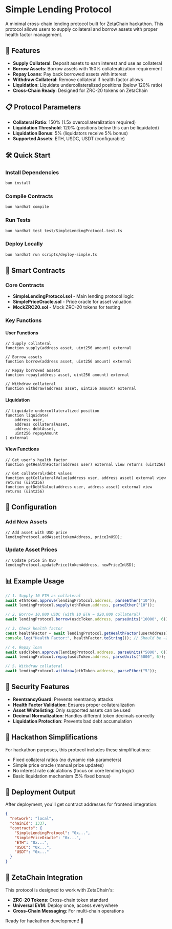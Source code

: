 # Simple Lending Protocol

A minimal cross-chain lending protocol built for ZetaChain hackathon. This protocol allows users to supply collateral and borrow assets with proper health factor management.

## 🚀 Features

- **Supply Collateral**: Deposit assets to earn interest and use as collateral
- **Borrow Assets**: Borrow assets with 150% collateralization requirement
- **Repay Loans**: Pay back borrowed assets with interest
- **Withdraw Collateral**: Remove collateral if health factor allows
- **Liquidation**: Liquidate undercollateralized positions (below 120% ratio)
- **Cross-Chain Ready**: Designed for ZRC-20 tokens on ZetaChain

## 📋 Protocol Parameters

- **Collateral Ratio**: 150% (1.5x overcollateralization required)
- **Liquidation Threshold**: 120% (positions below this can be liquidated)
- **Liquidation Bonus**: 5% (liquidators receive 5% bonus)
- **Supported Assets**: ETH, USDC, USDT (configurable)

## 🛠️ Quick Start

### Install Dependencies
```bash
bun install
```

### Compile Contracts
```bash
bun hardhat compile
```

### Run Tests
```bash
bun hardhat test test/SimpleLendingProtocol.test.ts
```

### Deploy Locally
```bash
bun hardhat run scripts/deploy-simple.ts
```

## 📄 Smart Contracts

### Core Contracts
- **SimpleLendingProtocol.sol** - Main lending protocol logic
- **SimplePriceOracle.sol** - Price oracle for asset valuation
- **MockZRC20.sol** - Mock ZRC-20 tokens for testing

### Key Functions

#### User Functions
```solidity
// Supply collateral
function supply(address asset, uint256 amount) external

// Borrow assets
function borrow(address asset, uint256 amount) external

// Repay borrowed assets
function repay(address asset, uint256 amount) external

// Withdraw collateral
function withdraw(address asset, uint256 amount) external
```

#### Liquidation
```solidity
// Liquidate undercollateralized position
function liquidate(
    address user,
    address collateralAsset,
    address debtAsset,
    uint256 repayAmount
) external
```

#### View Functions
```solidity
// Get user's health factor
function getHealthFactor(address user) external view returns (uint256)

// Get collateral/debt values
function getCollateralValue(address user, address asset) external view returns (uint256)
function getDebtValue(address user, address asset) external view returns (uint256)
```

## 🔧 Configuration

### Add New Assets
```solidity
// Add asset with USD price
lendingProtocol.addAsset(tokenAddress, priceInUSD);
```

### Update Asset Prices
```solidity
// Update price in USD
lendingProtocol.updatePrice(tokenAddress, newPriceInUSD);
```

## 📊 Example Usage

```typescript
// 1. Supply 10 ETH as collateral
await ethToken.approve(lendingProtocol.address, parseEther("10"));
await lendingProtocol.supply(ethToken.address, parseEther("10"));

// 2. Borrow 10,000 USDC (with 10 ETH = $20,000 collateral)
await lendingProtocol.borrow(usdcToken.address, parseUnits("10000", 6));

// 3. Check health factor
const healthFactor = await lendingProtocol.getHealthFactor(userAddress);
console.log("Health Factor:", healthFactor.toString()); // Should be ~200%

// 4. Repay loan
await usdcToken.approve(lendingProtocol.address, parseUnits("5000", 6));
await lendingProtocol.repay(usdcToken.address, parseUnits("5000", 6));

// 5. Withdraw collateral
await lendingProtocol.withdraw(ethToken.address, parseEther("5"));
```

## 🚨 Security Features

- **ReentrancyGuard**: Prevents reentrancy attacks
- **Health Factor Validation**: Ensures proper collateralization
- **Asset Whitelisting**: Only supported assets can be used
- **Decimal Normalization**: Handles different token decimals correctly
- **Liquidation Protection**: Prevents bad debt accumulation

## 🎯 Hackathon Simplifications

For hackathon purposes, this protocol includes these simplifications:
- Fixed collateral ratios (no dynamic risk parameters)
- Simple price oracle (manual price updates)
- No interest rate calculations (focus on core lending logic)
- Basic liquidation mechanism (5% fixed bonus)

## 📝 Deployment Output

After deployment, you'll get contract addresses for frontend integration:
```json
{
  "network": "local",
  "chainId": 1337,
  "contracts": {
    "SimpleLendingProtocol": "0x...",
    "SimplePriceOracle": "0x...",
    "ETH": "0x...",
    "USDC": "0x...",
    "USDT": "0x..."
  }
}
```

## 🔗 ZetaChain Integration

This protocol is designed to work with ZetaChain's:
- **ZRC-20 Tokens**: Cross-chain token standard
- **Universal EVM**: Deploy once, access everywhere
- **Cross-Chain Messaging**: For multi-chain operations

Ready for hackathon development! 🎉